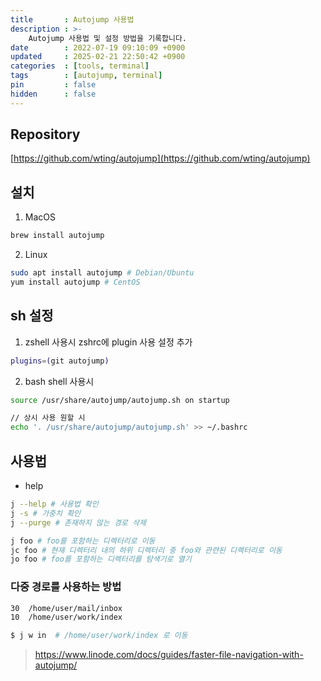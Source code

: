 ```yaml
---
title       : Autojump 사용법
description : >-
    Autojump 사용법 및 설정 방법을 기록합니다.
date        : 2022-07-19 09:10:09 +0900
updated     : 2025-02-21 22:50:42 +0900
categories  : [tools, terminal]
tags        : [autojump, terminal]
pin         : false
hidden      : false
---
```


## Repository
[https://github.com/wting/autojump](https://github.com/wting/autojump)

## 설치
1. MacOS
```sh
brew install autojump
```

2. Linux
```sh
sudo apt install autojump # Debian/Ubuntu
yum install autojump # CentOS
```

## sh 설정
1. zshell 사용시 zshrc에 plugin 사용 설정 추가
```sh
plugins=(git autojump)
```

2. bash shell 사용시
```sh
source /usr/share/autojump/autojump.sh on startup

// 상시 사용 원할 시
echo '. /usr/share/autojump/autojump.sh' >> ~/.bashrc
```

## 사용법
- help
```sh
j --help # 사용법 확인
j -s # 가중치 확인
j --purge # 존재하지 않는 경로 삭제
```

```sh
j foo # foo를 포함하는 디렉터리로 이동
jc foo # 현재 디렉터리 내의 하위 디렉터리 중 foo와 관련된 디렉터리로 이동
jo foo # foo를 포함하는 디렉터리를 탐색기로 열기
```

### 다중 경로를 사용하는 방법
```sh
30  /home/user/mail/inbox 
10  /home/user/work/index

$ j w in  # /home/user/work/index 로 이동
```

> https://www.linode.com/docs/guides/faster-file-navigation-with-autojump/
